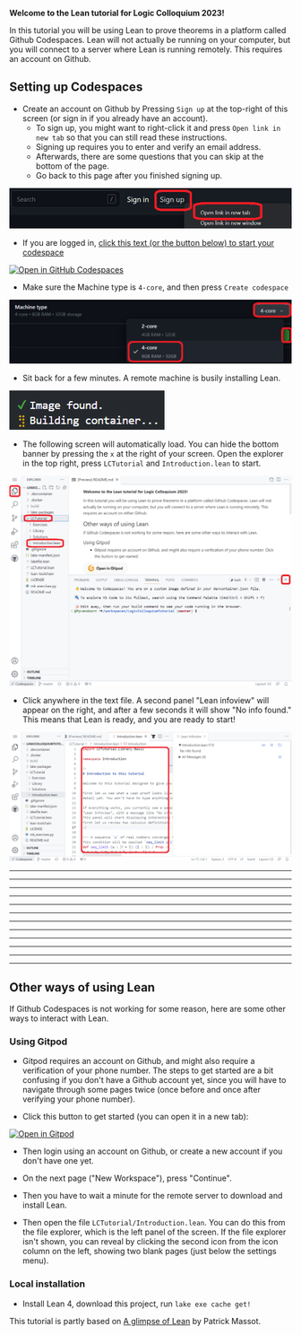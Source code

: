 **Welcome to the Lean tutorial for Logic Colloquium 2023!**

In this tutorial you will be using Lean to prove theorems in a platform called Github Codespaces.
Lean will not actually be running on your computer, but you will connect to a server where Lean is running remotely.
This requires an account on Github.

## Setting up Codespaces

* Create an account on Github by Pressing `Sign up` at the top-right of this screen (or sign in if you already have an account).
  * To sign up, you might want to right-click it and press `Open link in new tab` so that you can still read these instructions.
  * Signing up requires you to enter and verify an email address.
  * Afterwards, there are some questions that you can skip at the bottom of the page.
  * Go back to this page after you finished signing up.

![Create account](images/codespaces0.png)

* If you are logged in, <a href='https://codespaces.new/fpvandoorn/LogicColloquiumTutorial' target="_blank" rel="noreferrer noopener">click this text (or the button below) to start your codespace</a>

<a href='https://codespaces.new/fpvandoorn/LogicColloquiumTutorial' target="_blank" rel="noreferrer noopener"><img src='https://github.com/codespaces/badge.svg' alt='Open in GitHub Codespaces' style='max-width: 100%;'></a>

* Make sure the Machine type is `4-core`, and then press `Create codespace`

![Choose 4-core](images/codespaces3.png)

* Sit back for a few minutes. A remote machine is busily installing Lean.

![Please wait](images/codespaces4.png)

* The following screen will automatically load. You can hide the bottom banner by pressing the `x` at the right of your screen. Open the explorer in the top right, press `LCTutorial` and `Introduction.lean` to start.

![Please wait](images/codespaces5.png)

* Click anywhere in the text file. A second panel "Lean infoview" will appear on the right, and after a few seconds it will show "No info found." This means that Lean is ready, and you are ready to start!

![Please wait](images/codespaces6.png)

---
---
---
---
---
---
---
---
---
---
---
---

## Other ways of using Lean

If Github Codespaces is not working for some reason, here are some other ways to interact with Lean.

### Using Gitpod

* Gitpod requires an account on Github, and might also require a verification of your phone number.
  The steps to get started are a bit confusing if you don't have a Github account yet, since you will have to navigate through some pages twice (once before and once after verifying your phone number).

* Click this button to get started (you can open it in a new tab):

[![Open in Gitpod](https://gitpod.io/button/open-in-gitpod.svg)](https://gitpod.io/#https://github.com/fpvandoorn/LogicColloquiumTutorial)

* Then login using an account on Github, or create a new account if you don't have one yet.

* On the next page ("New Workspace"), press "Continue".

* Then you have to wait a minute for the remote server to download and install Lean.

* Then open the file `LCTutorial/Introduction.lean`. You can do this from the file explorer, which is the left panel of the screen. If the file explorer isn't shown, you can reveal by clicking the second icon from the icon column on the left, showing two blank pages (just below the settings menu).

### Local installation

* Install Lean 4, download this project, run `lake exe cache get!`

<!-- After reading the `Introduction.lean` file, you should read explanations and do exercises in the
`Basics` folder, and then choose to work on one file from the `Topics` folder.
Of course you can play with all files from that folder if you have more time. -->

<!-- If you have a lot more time, you should read the book [Mathematics in Lean](https://leanprover-community.github.io/mathematics_in_lean/) (but note that book is currently using the stable version of Lean, Lean 3, whereas this repository uses the brand new Lean 4 which is not yet fully ready for mathematical use). -->



This tutorial is partly based on [A glimpse of Lean](https://github.com/PatrickMassot/glimpse_of_lean) by Patrick Massot.